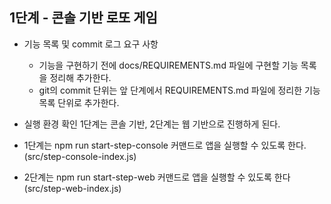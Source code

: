 ## 1단계 - 콘솔 기반 로또 게임

- 기능 목록 및 commit 로그 요구 사항
  - 기능을 구현하기 전에 docs/REQUIREMENTS.md 파일에 구현할 기능 목록을 정리해 추가한다.
  - git의 commit 단위는 앞 단계에서 REQUIREMENTS.md 파일에 정리한 기능 목록 단위로 추가한다.

- 실행 환경 확인
1단계는 콘솔 기반, 2단계는 웹 기반으로 진행하게 된다.

- 1단계는 npm run start-step-console 커맨드로 앱을 실행할 수 있도록 한다. (src/step-console-index.js)

- 2단계는 npm run start-step-web 커맨드로 앱을 실행할 수 있도록 한다 (src/step-web-index.js)

